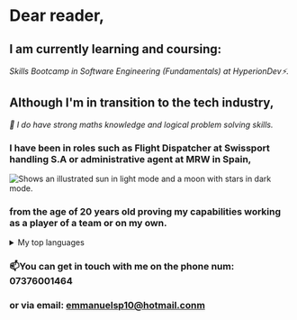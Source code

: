 # Dear reader,
## I am currently learning and coursing:
_Skills Bootcamp in Software Engineering (Fundamentals) at HyperionDev⚡._

## Although I'm in transition to the tech industry,
_💬  I do have strong maths knowledge and logical problem solving skills._ 

### I have been in roles such as Flight Dispatcher at Swissport handling S.A or administrative agent at MRW in Spain,













<picture>
 <source media="(prefers-color-scheme: dark)" srcset="YOUR-DARKMODE-IMAGE">
 <source media="(prefers-color-scheme: light)" srcset="YOUR-LIGHTMODE-IMAGE">
 <img alt="Shows an illustrated sun in light mode and a moon with stars in dark mode." src="https://upload.wikimedia.org/wikipedia/commons/thumb/d/df/Swissport_logo.svg/228px-Swissport_logo.svg.png">
</picture>
















### from the age of 20 years old proving my capabilities working as a player of a team or on my own.


<details>
<summary>My top languages</summary>

| Rank | Languages |
|-----:|-----------|
|     1| Python    |
|     2| JavaScript|




</details>



### 📫You can get in touch with me on the phone num: 07376001464 
  ###                      or via email: emmanuelsp10@hotmail.conm 

<!--
**EmmanuelSierra/EmmanuelSierra** is a ✨ _special_ ✨ repository because its `README.md` (this file) appears on your GitHub profile.

Here are some ideas to get you started:

- 🔭 I’m currently working on ...
- 🌱 I’m currently learning ...
- 👯 I’m looking to collaborate on ...
- 🤔 I’m looking for help with ...
- 💬 Ask me about ...
- 📫 How to reach me: ...
- 😄 Pronouns: ...
- ⚡ Fun fact: ...
-->
